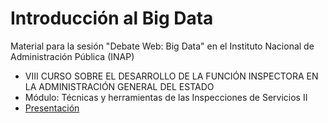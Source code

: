 # Introducción al Big Data

Material para la sesión "Debate Web: Big Data" en el Instituto Nacional de Administración Pública (INAP)

 - VIII CURSO SOBRE EL DESARROLLO DE LA FUNCIÓN INSPECTORA EN LA ADMINISTRACIÓN GENERAL DEL ESTADO
 - Módulo: Técnicas y herramientas de las Inspecciones de Servicios II
 - [Presentación](big_data.html)

